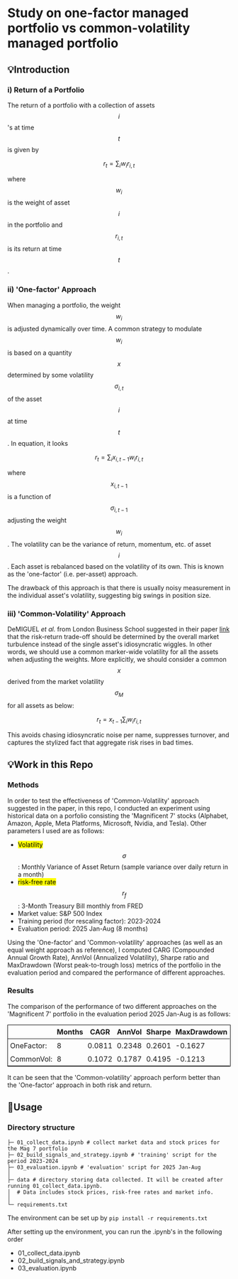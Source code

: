 # Study on one-factor managed portfolio vs common-volatility managed portfolio

## 💡Introduction

### i) Return of a Portfolio

The return of a portfolio with a collection of assets $$i$$'s at time $$t$$ is given by

$$r_t = \sum_i w_i r_{i,t}$$

where $$w_i$$ is the weight of asset $$i$$ in the portfolio and $$r_{i,t}$$ is its return at time $$t$$.  

### ii) 'One-factor' Approach

When managing a portfolio, the weight $$w_i$$ is adjusted dynamically over time. A common strategy to modulate $$w_i$$ is based on a quantity $$x$$ determined by some volatility $$\sigma_{i,t}$$ of the asset $$i$$ at time $$t$$. In equation, it looks

$$r_t = \sum_i x_{i,t-1} w_i r_{i,t}$$  

where $$x_{i,t-1}$$ is a function of $$\sigma_{i,t-1}$$ adjusting the weight $$w_i$$. The volatility can be the variance of return, momentum, etc. of asset $$i$$. Each asset is rebalanced based on the volatility of its own. This is known as the 'one-factor' (i.e. per-asset) approach. 

The drawback of this approach is that there is usually noisy measurement in the individual asset's volatility, suggesting big swings in position size. 

### iii) 'Common-Volatility' Approach

DeMIGUEL *et al.* from London Business School suggested in their paper [link](https://lbsresearch.london.edu/id/eprint/3716/1/The%20Journal%20of%20Finance%20-%202024%20-%20DeMIGUEL%20-%20A%20Multifactor%20Perspective%20on%20Volatility%E2%80%90Managed%20Portfolios.pdf) that the risk-return trade-off should be determined by the overall market turbulence instead of the single asset's idiosyncratic wiggles. In other words, we should use a common marker-wide volatility for all the assets when adjusting the weights. More explicitly, we should consider a common $$x$$ derived from the market volatility $$\sigma_M$$ for all assets as below:

$$r_t = x_{t-1} \sum_i w_i r_{i,t}$$

This avoids chasing idiosyncratic noise per name, suppresses turnover, and captures the stylized fact that aggregate risk rises in bad times. 

## 💡Work in this Repo

### Methods

In order to test the effectiveness of 'Common-Volatility' approach suggested in the paper, in this repo, I conducted an experiment using historical data on a porfolio consisting the 'Magnificent 7' stocks (Alphabet, Amazon, Apple, Meta Platforms, Microsoft, Nvidia, and Tesla). Other parameters I used are as follows:

- <mark>Volatility $$\sigma$$</mark>: Monthly Variance of Asset Return (sample variance over daily return in a month)
- <mark>risk-free rate $$r_f$$</mark>: 3-Month Treasury Bill monthly from FRED
- Market value: S&P 500 Index
- Training period (for rescaling factor): 2023-2024
- Evaluation period: 2025 Jan-Aug (8 months)

Using the 'One-factor' and 'Common-volatility' approaches (as well as an equal weight approach as reference), I computed CARG (Compounded Annual Growth Rate), AnnVol (Annualized Volatility), Sharpe ratio and MaxDrawdown (Worst peak-to-trough loss) metrics of the portfolio in the evaluation period and compared the performance of different approaches.

### Results

The comparison of the performance of two different approaches on the 'Magnificent 7' portfolio in the evaluation period 2025 Jan-Aug is as follows:

<table style="border: 1px solid black;border-collapse: collapse;">
  <thead>
    <tr>
      <th style="border: none; padding: 5px;"></th>
      <th style="border: none; padding: 5px;">Months</th>
      <th style="border: none; padding: 5px;">CAGR</th>
      <th style="border: none; padding: 5px;">AnnVol</th>
      <th style="border: none; padding: 5px;">Sharpe</th>
      <th style="border: none; padding: 5px;">MaxDrawdown</th>
    </tr>
  </thead>
  <tbody>
    <tr>
      <td style="border: none; padding: 5px;">OneFactor:</td>
      <td style="border: none; padding: 5px;">8</td>
      <td style="border: none; padding: 5px;">0.0811</td>
      <td style="border: none; padding: 5px;">0.2348</td>
      <td style="border: none; padding: 5px;">0.2601</td>
      <td style="border: none; padding: 5px;">-0.1627</td>
    </tr>
    <tr>
      <td style="border: none; padding: 5px;">CommonVol:</td>
      <td style="border: none; padding: 5px;">8</td>
      <td style="border: none; padding: 5px;">0.1072</td>
      <td style="border: none; padding: 5px;">0.1787</td>
      <td style="border: none; padding: 5px;">0.4195</td>
      <td style="border: none; padding: 5px;">-0.1213</td>
    </tr>
  </tbody>
</table>

It can be seen that the 'Common-volatility' approach perform better than the 'One-factor' approach in both risk and return.

## 📜Usage

### Directory structure
```
├─ 01_collect_data.ipynb # collect market data and stock prices for the Mag 7 portfolio  
├─ 02_build_signals_and_strategy.ipynb # 'training' script for the period 2023-2024
├─ 03_evaluation.ipynb # 'evaluation' script for 2025 Jan-Aug
│ 
├─ data # directory storing data collected. It will be created after running 01_collect_data.ipynb. 
│  # Data includes stock prices, risk-free rates and market info.
│ 
└─ requirements.txt
```

The environment can be set up by `pip install -r requirements.txt`

After setting up the environment, you can run the .ipynb's in the following order
- 01_collect_data.ipynb
- 02_build_signals_and_strategy.ipynb
- 03_evaluation.ipynb


